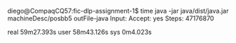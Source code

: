 diego@CompaqCQ57:fic-dlp-assignment-1$ time java -jar java/dist/java.jar machineDesc/posbb5 outFile-java
Input:
Accept: yes
Steps: 47176870

real    59m27.393s
user    58m43.126s
sys     0m4.023s

